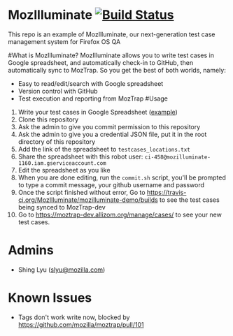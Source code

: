 MozIlluminate [![Build Status](https://travis-ci.org/MozIlluminate/mozilluminate-demo.svg)](https://travis-ci.org/MozIlluminate/mozilluminate-demo) 
============================

This repo is an example of MozIlluminate, our next-generation test case management system for Firefox OS QA

#What is MozIlluminate?
MozIlluminate allows you to write test cases in Google spreadsheet, and automatically check-in to GitHub, then automatically sync to MozTrap. So you get the best of both worlds, namely:
* Easy to read/edit/search with Google spreadsheet
* Version control with GitHub
* Test execution and reporting from MozTrap
#Usage 

1. Write your test cases in Google Spreadsheet ([example](https://docs.google.com/spreadsheets/d/10R1v-Vt5RZSLt-kw12zPL9dS-1npVFfKvB5OjG-g86k/edit#gid=491677371))
2. Clone this repository
3. Ask the admin to give you commit permission to this repository
3. Ask the admin to give you a credential JSON file, put it in the root directory of this repository
4. Add the link of the spreadsheet to `testcases_locations.txt`
5. Share the spreadsheet with this robot user: `ci-458@mozilluminate-1160.iam.gserviceaccount.com`
6. Edit the spreadsheet as you like
7. When you are done editing, run the `commit.sh` script, you'll be prompted to type a commit message, your github username and password
8. Once the script finished without error, Go to https://travis-ci.org/MozIlluminate/mozilluminate-demo/builds to see the test cases being synced to MozTrap-dev
9. Go to https://moztrap-dev.allizom.org/manage/cases/ to see your new test cases.

# Admins
* Shing Lyu (slyu@mozilla.com)

# Known Issues
* Tags don't work write now, blocked by https://github.com/mozilla/moztrap/pull/101
